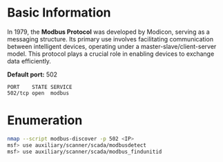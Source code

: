 # Basic Information

In 1979, the **Modbus Protocol** was developed by Modicon, serving as a messaging structure. Its primary use involves facilitating communication between intelligent devices, operating under a master-slave/client-server model. This protocol plays a crucial role in enabling devices to exchange data efficiently.

**Default port:** 502

```
PORT    STATE SERVICE
502/tcp open  modbus
```

# Enumeration

```bash
nmap --script modbus-discover -p 502 <IP>
msf> use auxiliary/scanner/scada/modbusdetect
msf> use auxiliary/scanner/scada/modbus_findunitid
```
